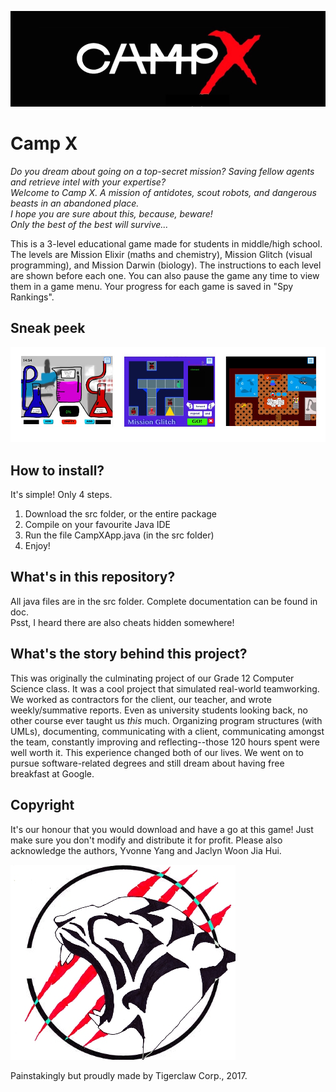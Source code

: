 ![A cool banner](/other/banner.jpg?raw=true)
# Camp X
*Do you dream about going on a top-secret mission? Saving fellow agents and retrieve intel with your expertise?  
Welcome to Camp X. A mission of antidotes, scout robots, and dangerous beasts in an abandoned place.  
I hope you are sure about this, because, beware!  
Only the best of the best will survive...*  

This is a 3-level educational game made for students in middle/high school. The
levels are Mission Elixir (maths and chemistry), Mission Glitch (visual programming), and Mission Darwin (biology). The instructions to each level are shown before each one. You can also pause the game any time to view them in a game menu. Your progress for each game is saved in "Spy Rankings".  

## Sneak peek    
![peek](/other/peek.jpg?raw=true)  

## How to install?  
It's simple! Only 4 steps.  
1. Download the src folder, or the entire package  
2. Compile on your favourite Java IDE  
3. Run the file CampXApp.java (in the src folder)  
4. Enjoy!  

## What's in this repository?  
All java files are in the src folder. Complete documentation can be found in doc.  
Psst, I heard there are also cheats hidden somewhere!   

## What's the story behind this project?  
This was originally the culminating project of our Grade 12 Computer Science
class. It was a cool project that simulated real-world teamworking. We worked as
contractors for the client, our teacher, and wrote weekly/summative reports.
Even as university students looking back, no other course ever taught us *this*
much. Organizing program structures (with UMLs), documenting, communicating with
a client, communicating amongst the team, constantly improving and
reflecting--those 120 hours spent were well worth it. This experience changed
both of our lives. We went on to pursue software-related degrees and still dream
about having free breakfast at Google.   

## Copyright  
It's our honour that you would download and have a go at this game! Just make sure you don't modify and distribute it for profit. Please also acknowledge the authors, Yvonne Yang and Jaclyn Woon Jia Hui.


![logo](/other/logo.jpg?raw=true)

Painstakingly but proudly made by Tigerclaw Corp., 2017.
